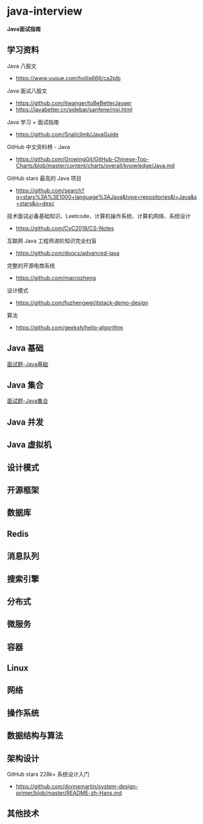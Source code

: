 # java-interview
**Java面试指南**

## 学习资料

Java 八股文

- https://www.yuque.com/hollis666/ca2plb

Java 面试八股文

- https://github.com/itwanger/toBeBetterJavaer
- https://javabetter.cn/sidebar/sanfene/nixi.html

Java 学习 + 面试指南

- https://github.com/Snailclimb/JavaGuide

GitHub 中文资料榜 - Java

- https://github.com/GrowingGit/GitHub-Chinese-Top-Charts/blob/master/content/charts/overall/knowledge/Java.md

GitHub stars 最高的 Java 项目

- https://github.com/search?q=stars%3A%3E1000+language%3AJava&type=repositories&l=Java&s=stars&o=desc

技术面试必备基础知识、Leetcode、计算机操作系统、计算机网络、系统设计

- https://github.com/CyC2018/CS-Notes

互联网 Java 工程师进阶知识完全扫盲

- https://github.com/doocs/advanced-java

完整的开源电商系统

- https://github.com/macrozheng

设计模式

- https://github.com/fuzhengwei/itstack-demo-design

算法

- https://github.com/geekxh/hello-algorithm

## Java 基础

[面试题-Java基础](./01_java-basic/面试题-Java基础.md)

## Java 集合

[面试题-Java集合](./02_java-collection/面试题-Java集合.md)

## Java 并发



## Java 虚拟机



## 设计模式



## 开源框架



## 数据库



## Redis



## 消息队列



## 搜索引擎



## 分布式



## 微服务



## 容器



## Linux



## 网络



## 操作系统



## 数据结构与算法



## 架构设计

GitHub stars 228k+ 系统设计入门

- https://github.com/donnemartin/system-design-primer/blob/master/README-zh-Hans.md



## 其他技术

